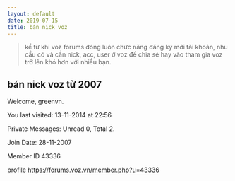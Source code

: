 ```yaml
---
layout: default
date: 2019-07-15
title: bán nick voz
---
```


> kể từ khi voz forums đóng luôn chức năng đăng ký mới tài khoản, nhu cầu có và cần nick, acc, user ở voz để chia sẻ hay vào tham gia voz trở lên khó hơn với nhiều bạn. 

## bán nick voz từ 2007

Welcome, greenvn.

You last visited: 13-11-2014 at 22:56

Private Messages: Unread 0, Total 2.


Join Date: 28-11-2007

Member ID 43336

profile https://forums.voz.vn/member.php?u=43336
